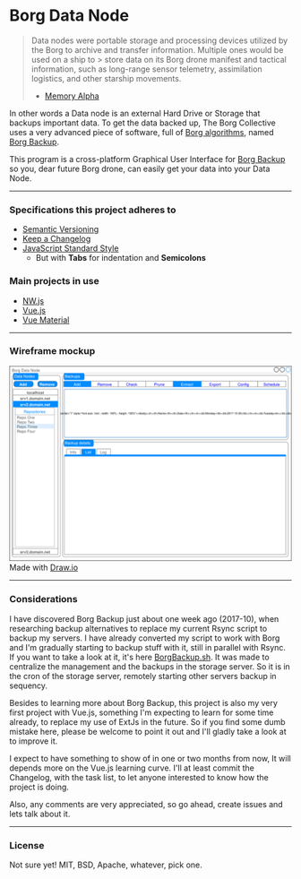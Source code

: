 # Borg Data Node

> Data nodes were portable storage and processing devices utilized by the Borg to archive and transfer information. Multiple ones would be used on a ship to > store data on its Borg drone manifest and tactical information, such as long-range sensor telemetry, assimilation logistics, and other starship movements.
> - [Memory Alpha](http://memory-alpha.wikia.com/wiki/Data_node)

In other words a Data node is an external Hard Drive or Storage that backups important data.
To get the data backed up, The Borg Collective uses a very advanced piece of software, full of [Borg algorithms](https://github.com/borgbackup/borg/tree/master/src/borg/algorithms), named [Borg Backup](borgbackup.readthedocs.io).

This program is a cross-platform Graphical User Interface for [Borg Backup](borgbackup.readthedocs.io) so you, dear future Borg drone, can easily get your data into your Data Node.

---

### Specifications this project adheres to

- [Semantic Versioning](http://semver.org/spec/v2.0.0.html)
- [Keep a Changelog](http://keepachangelog.com/en/1.0.0/)
- [JavaScript Standard Style](https://standardjs.com/)
	- But with **Tabs** for indentation and **Semicolons**

### Main projects in use

- [NW.js](https://nwjs.io/)
- [Vue.js](https://vuejs.org/)
- [Vue Material](http://vuematerial.io)

---

### Wireframe mockup

![Mockup](https://github.com/EthraZa/Borg-Data-Node/blob/master/promo/img/Borg_Data_Node-Mockup.svg)
Made with [Draw.io](https://www.draw.io/)

---

### Considerations

I have discovered Borg Backup just about one week ago (2017-10), when researching backup alternatives to replace my current Rsync script to backup my servers.
I have already converted my script to work with Borg and I'm gradually starting to backup stuff with it, still in parallel with Rsync. If you want to take a look at it, it's here [BorgBackup.sh](https://gist.github.com/EthraZa/6cd402c3f461b01b23ab3f4166ae829e). It was made to centralize the management and the backups in the storage server. So it is in the cron of the storage server, remotely starting other servers backup in sequency.

Besides to learning more about Borg Backup, this project is also my very first project with Vue.js, something I'm expecting to learn for some time already, to replace my use of ExtJs in the future. So if you find some dumb mistake here, please be welcome to point it out and I'll gladly take a look at to improve it.

I expect to have something to show of in one or two months from now, It will depends more on the Vue.js learning curve. 
I'll at least commit the Changelog, with the task list, to let anyone interested to know how the project is doing.

Also, any comments are very appreciated, so go ahead, create issues and lets talk about it.

---

### License

Not sure yet! MIT, BSD, Apache, whatever, pick one.
